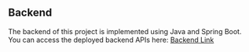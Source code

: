 ## Backend

The backend of this project is implemented using Java and Spring Boot.  
You can access the deployed backend APIs here: [Backend Link](https://github.com/Sarah627/Nasa_Space_Apps_Challenge_2025_backend)
